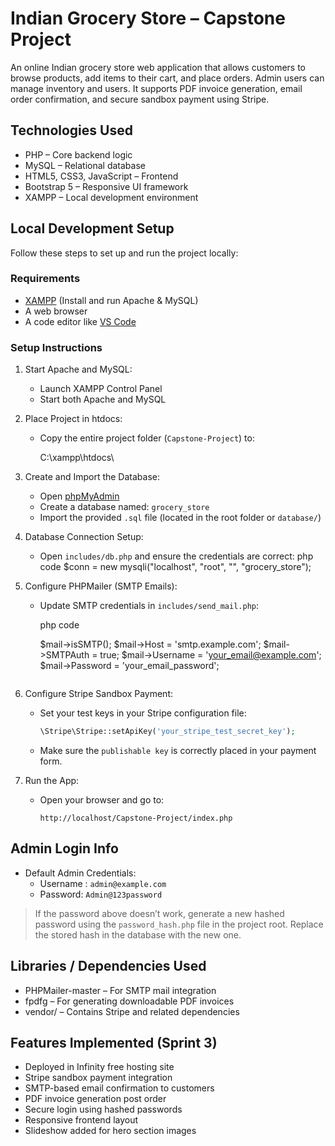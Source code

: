 # Indian Grocery Store – Capstone Project

An online Indian grocery store web application that allows customers to browse products, add items to their cart, and place orders. Admin users can manage inventory and users. It supports PDF invoice generation, email order confirmation, and secure sandbox payment using Stripe.

## Technologies Used

- PHP – Core backend logic
- MySQL – Relational database
- HTML5, CSS3, JavaScript – Frontend
- Bootstrap 5 – Responsive UI framework
- XAMPP – Local development environment

##  Local Development Setup

Follow these steps to set up and run the project locally:

###  Requirements

- [XAMPP](https://www.apachefriends.org/) (Install and run Apache & MySQL)
- A web browser
- A code editor like [VS Code](https://code.visualstudio.com/)

### Setup Instructions

1. Start Apache and MySQL:
   - Launch XAMPP Control Panel
   - Start both Apache and MySQL

2. Place Project in htdocs:
   - Copy the entire project folder (`Capstone-Project`) to:
   
     C:\xampp\htdocs\

3. Create and Import the Database:
   - Open [phpMyAdmin](http://localhost/phpmyadmin)
   - Create a database named: `grocery_store`
   - Import the provided `.sql` file (located in the root folder or `database/`)

4. Database Connection Setup:
   - Open `includes/db.php` and ensure the credentials are correct:
     php code
     $conn = new mysqli("localhost", "root", "", "grocery_store");
     

5. Configure PHPMailer (SMTP Emails):
   - Update SMTP credentials in `includes/send_mail.php`:

     php code

     $mail->isSMTP();
     $mail->Host = 'smtp.example.com';
     $mail->SMTPAuth = true;
     $mail->Username = 'your_email@example.com';
     $mail->Password = 'your_email_password';
     ```

6. Configure Stripe Sandbox Payment:
   - Set your test keys in your Stripe configuration file:
     ```php
     \Stripe\Stripe::setApiKey('your_stripe_test_secret_key');
     ```
   - Make sure the `publishable key` is correctly placed in your payment form.

7. Run the App:
   - Open your browser and go to:
     ```
     http://localhost/Capstone-Project/index.php
     ```



##  Admin Login Info

- Default Admin Credentials:
  - Username : `admin@example.com`
  - Password: `Admin@123password`

> If the password above doesn’t work, generate a new hashed password using the `password_hash.php` file in the project root. Replace the stored hash in the database with the new one.



## Libraries / Dependencies Used

- PHPMailer-master – For SMTP mail integration
- fpdfg – For generating downloadable PDF invoices
- vendor/ – Contains Stripe and related dependencies

## Features Implemented (Sprint 3)

- Deployed in Infinity free hosting site
- Stripe sandbox payment integration  
- SMTP-based email confirmation to customers  
- PDF invoice generation post order  
- Secure login using hashed passwords  
- Responsive frontend layout  
- Slideshow added for hero section images

